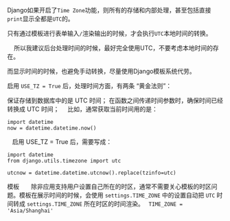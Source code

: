 Django如果开启了`Time Zone`功能，则所有的存储和内部处理，甚至包括直接`print`显示全都是`UTC`的。

只有通过模板进行表单输入`/`渲染输出的时候，才会执行`UTC`本地时间的转换。

    所以我建议后台处理时间的时候，最好完全使用UTC，不要考虑本地时间的存在。

而显示时间的时候，也避免手动转换，尽量使用Django模板系统代劳。

启用 `USE_TZ = True` 后，处理时间方面，有两条 “黄金法则”：

保证存储到数据库中的是 UTC 时间；
在函数之间传递时间参数时，确保时间已经转换成 UTC 时间；
    比如，通常获取当前时间用的是：
```
import datetime
now = datetime.datetime.now()
```
   启用 USE_TZ = True 后，需要写成：
```
import datetime 
from django.utils.timezone import utc

utcnow = datetime.datetime.utcnow().replace(tzinfo=utc)
```

模板
      除非应用支持用户设置自己所在的时区，通常不需要关心模板的时区问题。模板在展示时间的时候，会使用 `settings.TIME_ZONE` 中的设置自动把 `UTC` 时间转成 `settings.TIME_ZONE` 所在时区的时间渲染。
` TIME_ZONE = 'Asia/Shanghai'`